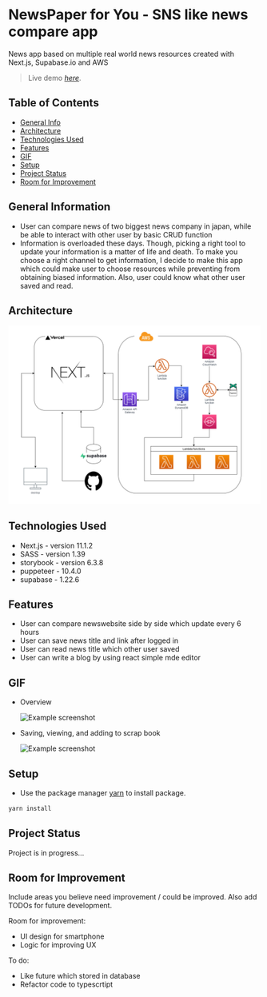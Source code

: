 # NewsPaper for You - SNS like news compare app

News app based on multiple real world news resources created with  
Next.js, Supabase.io and AWS

> Live demo [_here_](https://newspaper-for-you-v2-8p5dbur6y-horiiiiii0329.vercel.app/).

## Table of Contents

- [General Info](#general-information)
- [Architecture](#architecture)
- [Technologies Used](#technologies-used)
- [Features](#features)
- [GIF](#gif)
- [Setup](#setup)
- [Project Status](#project-status)
- [Room for Improvement](#room-for-improvement)
<!-- * [License](#license) -->

## General Information

- User can compare news of two biggest news company in japan, while be able to
  interact with other user by basic CRUD function
- Information is overloaded these days. Though, picking a right tool to update your information is a matter of life and death. To make you choose a right channel to get information, I decide to make this app which could make user to choose resources while preventing from obtaining biased information. Also, user could know what other user saved and read.

## Architecture

![Example screenshot](./a.drawio.png)

## Technologies Used

- Next.js - version 11.1.2
- SASS - version 1.39
- storybook - version 6.3.8
- puppeteer - 10.4.0
- supabase - 1.22.6

## Features

- User can compare newswebsite side by side which update every 6 hours
- User can save news title and link after logged in
- User can read news title which other user saved
- User can write a blog by using react simple mde editor

## GIF

- Overview

  ![Example screenshot](https://media.giphy.com/media/KpTbqo1kqOZ9LvjTME/giphy.gif)

- Saving, viewing, and adding to scrap book

  ![Example screenshot](https://media.giphy.com/media/nEjcL6KGUwQO86TzUh/giphy.gif)

<!-- If you have screenshots you'd like to share, include them here. -->

## Setup

- Use the package manager [yarn](https://yarnpkg.com/) to install package.

```bash
yarn install
```

## Project Status

Project is in progress...

## Room for Improvement

Include areas you believe need improvement / could be improved. Also add TODOs for future development.

Room for improvement:

- UI design for smartphone
- Logic for improving UX

To do:

- Like future which stored in database
- Refactor code to typescrtipt

<!-- Optional -->
<!-- ## License -->
<!-- This project is open source and available under the [... License](). -->

<!-- You don't have to include all sections - just the one's relevant to your project -->
